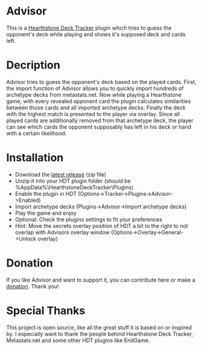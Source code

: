 # Advisor
This is a [Hearthstone Deck Tracker](https://github.com/HearthSim/Hearthstone-Deck-Tracker) plugin which tries to guess the opponent's deck while playing and shows it's supposed deck and cards left.

# Decription
Advisor tries to guess the opponent's deck based on the played cards.
First, the import function of Advisor allows you to quickly import hundreds of archetype decks from metastats.net.
Now while playing a Hearthstone game, with every revealed opponent card the plugin calculates similarities between those cards and all imported archetype decks.
Finally the deck with the highest match is presented to the player via overlay.
Since all played cards are additionally removed from that archetype deck, the player can see which cards the opponent supposably has left in his deck or hand with a certain likelihood.

# Installation
- Download the [latest release](https://github.com/djdookie/Advisor/releases) (zip file)
- Unzip it into your HDT plugin folder (should be %AppData%\HearthstoneDeckTracker\Plugins)
- Enable the plugin in HDT (Options->Tracker->Plugins->Advisor->Enabled)
- Import archetype decks (Plugins->Advisor->Import archetype decks)
- Play the game and enjoy
- Optional: Check the plugins settings to fit your preferences
- Hint: Move the secrets overlay position of HDT a bit to the right to not overlap with Advisors overlay window (Options->Overlay->General->Unlock overlay)

# Donation
If you like Advisor and want to support it, you can contribute here or make a [donation](https://paypal.me/djdookie). Thank you!

# Special Thanks
This project is open source, like all the great stuff it is based on or inspired by.
I especially want to thank the people behind Hearthstone Deck Tracker, Metastats.net and some other HDT plugins like EndGame.
